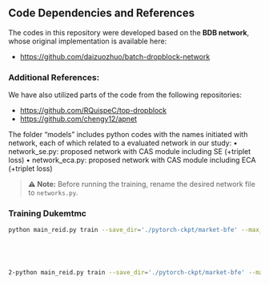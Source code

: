 ## Code Dependencies and References

The codes in this repository were developed based on the **BDB network**, whose original implementation is available here:  
- https://github.com/daizuozhuo/batch-dropblock-network

### Additional References:
We have also utilized parts of the code from the following repositories:  
- https://github.com/RQuispeC/top-dropblock
- https://github.com/chengy12/apnet 




The folder “models”  includes python codes with the names initiated with network, each of which related to a evaluated network in our study:
•	network_se.py: proposed network with CAS module including SE (+triplet loss)
•	network_eca.py: proposed network with CAS module including ECA (+triplet loss)
> **⚠️ Note:** Before running the training, rename the desired network file to `networks.py`.


### Training Dukemtmc  
```bash  
python main_reid.py train --save_dir='./pytorch-ckpt/market-bfe' --max_epoch=420 --eval_step=30 --dataset=Dukemtmc --test_batch=64 --train_batch=64 --optim=adam --adjust_lr





2-python main_reid.py train --save_dir='./pytorch-ckpt/market-bfe' --max_epoch=420 --eval_step=30 --dataset=market1501 --test_batch=64 --train_batch=64 --optim=adam --adjust_lr


